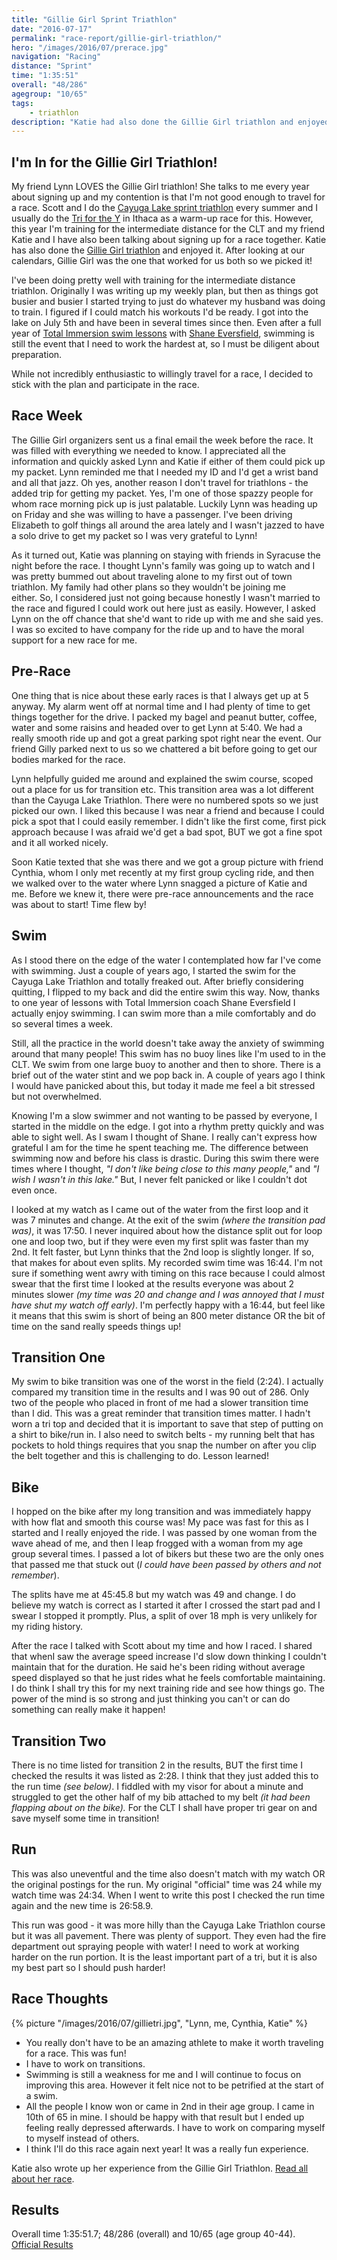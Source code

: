 ```yaml
---
title: "Gillie Girl Sprint Triathlon"
date: "2016-07-17"
permalink: "race-report/gillie-girl-triathlon/"
hero: "/images/2016/07/prerace.jpg"
navigation: "Racing"
distance: "Sprint"
time: "1:35:51"
overall: "48/286"
agegroup: "10/65"
tags:
    - triathlon
description: "Katie had also done the Gillie Girl triathlon and enjoyed it. After looking at our calendars, Gillie Girl was the one that worked for us both this season so we picked it!"
---
```


## I'm In for the Gillie Girl Triathlon!

My friend Lynn LOVES the Gillie Girl triathlon! She talks to me every year about signing up and my contention is that I'm not good enough to travel for a race. Scott and I do the [Cayuga Lake sprint triathlon](https://ithacatriathlonclub.org/cltrace/) every summer and I usually do the [Tri for the Y](/race-report/tri-y-2016/) in Ithaca as a warm-up race for this. However, this year I'm training for the intermediate distance for the CLT and my friend Katie and I have also been talking about signing up for a race together. Katie has also done the [Gillie Girl triathlon](http://gilliegirltri.com/event-details/) and enjoyed it. After looking at our calendars, Gillie Girl was the one that worked for us both so we picked it!

I've been doing pretty well with training for the intermediate distance triathlon. Originally I was writing up my weekly plan, but then as things got busier and busier I started trying to just do whatever my husband was doing to train. I figured if I could match his workouts I'd be ready. I got into the lake on July 5th and have been in several times since then. Even after a full year of [Total Immersion swim lessons](/swim/) with [Shane Eversfield](https://kaizen-durance.com/zenmans-bio/), swimming is still the event that I need to work the hardest at, so I must be diligent about preparation.

While not incredibly enthusiastic to willingly travel for a race, I decided to stick with the plan and participate in the race.

## Race Week

The Gillie Girl organizers sent us a final email the week before the race. It was filled with everything we needed to know. I appreciated all the information and quickly asked Lynn and Katie if either of them could pick up my packet. Lynn reminded me that I needed my ID and I'd get a wrist band and all that jazz. Oh yes, another reason I don't travel for triathlons - the added trip for getting my packet. Yes, I'm one of those spazzy people for whom race morning pick up is just palatable. Luckily Lynn was heading up on Friday and she was willing to have a passenger. I've been driving Elizabeth to golf things all around the area lately and I wasn't jazzed to have a solo drive to get my packet so I was very grateful to Lynn!

As it turned out, Katie was planning on staying with friends in Syracuse the night before the race. I thought Lynn's family was going up to watch and I was pretty bummed out about traveling alone to my first out of town triathlon. My family had other plans so they wouldn't be joining me either. So, I considered just not going because honestly I wasn't married to the race and figured I could work out here just as easily. However, I asked Lynn on the off chance that she'd want to ride up with me and she said yes. I was so excited to have company for the ride up and to have the moral support for a new race for me.

## Pre-Race

One thing that is nice about these early races is that I always get up at 5 anyway. My alarm went off at normal time and I had plenty of time to get things together for the drive. I packed my bagel and peanut butter, coffee, water and some raisins and headed over to get Lynn at 5:40. We had a really smooth ride up and got a great parking spot right near the event. Our friend Gilly parked next to us so we chattered a bit before going to get our bodies marked for the race.

Lynn helpfully guided me around and explained the swim course, scoped out a place for us for transition etc. This transition area was a lot different than the Cayuga Lake Triathlon. There were no numbered spots so we just picked our own. I liked this because I was near a friend and because I could pick a spot that I could easily remember. I didn't like the first come, first pick approach because I was afraid we'd get a bad spot, BUT we got a fine spot and it all worked nicely.

Soon Katie texted that she was there and we got a group picture with friend Cynthia, whom I only met recently at my first group cycling ride, and then we walked over to the water where Lynn snagged a picture of Katie and me. Before we knew it, there were pre-race announcements and the race was about to start! Time flew by!

## Swim

As I stood there on the edge of the water I contemplated how far I've come with swimming. Just a couple of years ago, I started the swim for the Cayuga Lake Triathlon and totally freaked out. After briefly considering quitting, I flipped to my back and did the entire swim this way. Now, thanks to one year of lessons with Total Immersion coach Shane Eversfield I actually enjoy swimming. I can swim more than a mile comfortably and do so several times a week.

Still, all the practice in the world doesn't take away the anxiety of swimming around that many people! This swim has no buoy lines like I'm used to in the CLT. We swim from one large buoy to another and then to shore. There is a brief out of the water stint and we pop back in. A couple of years ago I think I would have panicked about this, but today it made me feel a bit stressed but not overwhelmed.

Knowing I'm a slow swimmer and not wanting to be passed by everyone, I started in the middle on the edge. I got into a rhythm pretty quickly and was able to sight well. As I swam I thought of Shane. I really can't express how grateful I am for the time he spent teaching me. The difference between swimming now and before his class is drastic. During this swim there were times where I thought, _"I don't like being close to this many people,"_ and _"I wish I wasn't in this lake."_ But, I never felt panicked or like I couldn't dot even once.

I looked at my watch as I came out of the water from the first loop and it was 7 minutes and change. At the exit of the swim _(where the transition pad was)_, it was 17:50. I never inquired about how the distance split out for loop one and loop two, but if they were even my first split was faster than my 2nd. It felt faster, but Lynn thinks that the 2nd loop is slightly longer. If so, that makes for about even splits. My recorded swim time was 16:44. I'm not sure if something went awry with timing on this race because I could almost swear that the first time I looked at the results everyone was about 2 minutes slower _(my time was 20 and change and I was annoyed that I must have shut my watch off early)_. I'm perfectly happy with a 16:44, but feel like it means that this swim is short of being an 800 meter distance OR the bit of time on the sand really speeds things up!

## Transition One

My swim to bike transition was one of the worst in the field (2:24). I actually compared my transition time in the results and I was 90 out of 286. Only two of the people who placed in front of me had a slower transition time than I did. This was a great reminder that transition times matter. I hadn't worn a tri top and decided that it is important to save that step of putting on a shirt to bike/run in. I also need to switch belts - my running belt that has pockets to hold things requires that you snap the number on after you clip the belt together and this is challenging to do. Lesson learned!

## Bike

I hopped on the bike after my long transition and was immediately happy with how flat and smooth this course was! My pace was fast for this as I started and I really enjoyed the ride. I was passed by one woman from the wave ahead of me, and then I leap frogged with a woman from my age group several times. I passed a lot of bikers but these two are the only ones that passed me that stuck out (_I could have been passed by others and not remember_).

The splits have me at 45:45.8 but my watch was 49 and change. I do believe my watch is correct as I started it after I crossed the start pad and I swear I stopped it promptly. Plus, a split of over 18 mph is very unlikely for my riding history.

After the race I talked with Scott about my time and how I raced. I shared that whenI saw the average speed increase I'd slow down thinking I couldn't maintain that for the duration. He said he's been riding without average speed displayed so that he just rides what he feels comfortable maintaining. I do think I shall try this for my next training ride and see how things go. The power of the mind is so strong and just thinking you can't or can do something can really make it happen!

## Transition Two

There is no time listed for transition 2 in the results, BUT the first time I checked the results it was listed as 2:28. I think that they just added this to the run time _(see below)_. I fiddled with my visor for about a minute and struggled to get the other half of my bib attached to my belt _(it had been flapping about on the bike)._ For the CLT I shall have proper tri gear on and save myself some time in transition!

## Run

This was also uneventful and the time also doesn't match with my watch OR the original postings for the run. My original "official" time was 24 while my watch time was 24:34. When I went to write this post I checked the run time again and the new time is 26:58.9.

This run was good - it was more hilly than the Cayuga Lake Triathlon course but it was all pavement. There was plenty of support. They even had the fire department out spraying people with water! I need to work at working harder on the run portion. It is the least important part of a tri, but it is also my best part so I should push harder!

## Race Thoughts

{% picture "/images/2016/07/gillietri.jpg", "Lynn, me, Cynthia, Katie" %}

- You really don't have to be an amazing athlete to make it worth traveling for a race. This was fun!
- I have to work on transitions.
- Swimming is still a weakness for me and I will continue to focus on improving this area. However it felt nice not to be petrified at the start of a swim.
- All the people I know won or came in 2nd in their age group. I came in 10th of 65 in mine. I should be happy with that result but I ended up feeling really depressed afterwards. I have to work on comparing myself to myself instead of others.
- I think I'll do this race again next year! It was a really fun experience.

Katie also wrote up her experience from the Gillie Girl Triathlon. [Read all about her race](http://www.katie.camp/race-report-gillie-girl-tri).

## Results

Overall time 1:35:51.7; 48/286 (overall) and 10/65 (age group 40-44). [Official Results](http://www.auyertiming.com/results.php)
